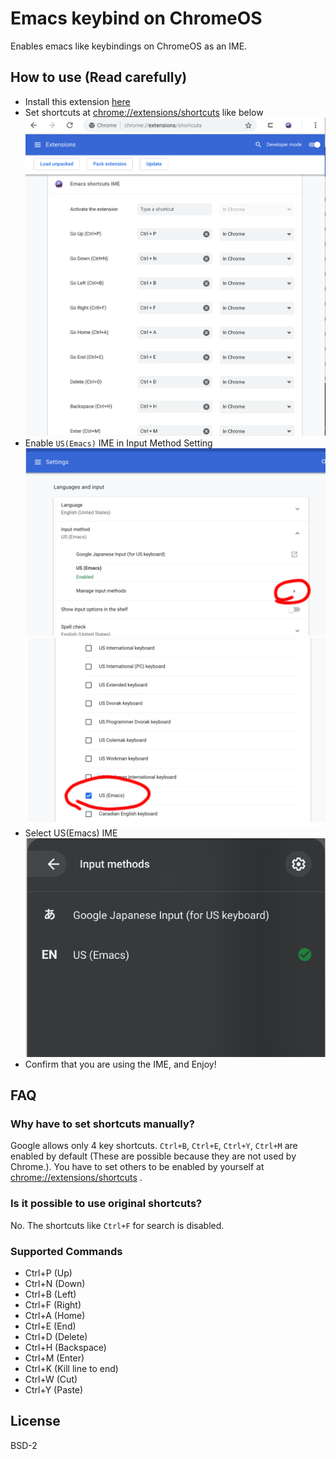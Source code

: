 # Emacs keybind on ChromeOS

Enables emacs like keybindings on ChromeOS as an IME.

## How to use (Read carefully)

* Install this extension [here](https://chrome.google.com/webstore/detail/emacs-shortcuts-ime/mkegpdcnenfnhenaliggngipehndddne)
* Set shortcuts at [chrome://extensions/shortcuts](chrome://extensions/shortcuts) like below
![](images/screen_shortcuts.png)
* Enable `US(Emacs)` IME in Input Method Setting
![](images/screen1.png)
![](images/screen2.png)
* Select US(Emacs) IME
![](images/screen3.png)
* Confirm that you are using the IME, and Enjoy!

## FAQ

### Why have to set shortcuts manually?

Google allows only 4 key shortcuts. `Ctrl+B`, `Ctrl+E`, `Ctrl+Y`, `Ctrl+M` are enabled by default (These are possible because they are not used by Chrome.). You have to set others to be enabled by yourself at [chrome://extensions/shortcuts](chrome://extensions/shortcuts) .

### Is it possible to use original shortcuts?
                           
No. The shortcuts like `Ctrl+F` for search is disabled. 

### Supported Commands

* Ctrl+P (Up)
* Ctrl+N (Down)
* Ctrl+B (Left)
* Ctrl+F (Right)
* Ctrl+A (Home)
* Ctrl+E (End)
* Ctrl+D (Delete)
* Ctrl+H (Backspace)
* Ctrl+M (Enter)
* Ctrl+K (Kill line to end)
* Ctrl+W (Cut)
* Ctrl+Y (Paste)

## License

BSD-2
